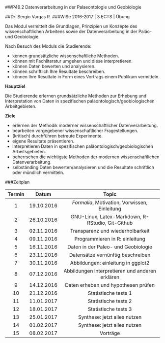 #WP49.2 Datenverarbeitung in der Palaeontologie und Geobiologie

##Dr. Sergio Vargas R.
###WiSe 2016-2017 | 3 ECTS | Übung

Das Modul vermittelt die Grundlagen, Prinzipien un Konzepte des wissenschaftlichen Arbeitens sowie der Datenverarbeitung in der Paläo- und Geobiologie.

Nach Besuch des Moduls die Studierende:

* kennen grundsätzliche wissenschaftliche Methoden.
* können mit Fachliteratur umgehen und diese interpretieren.
* können Daten bewerten und analysieren.
* können schriftlich Ihre Resultate beschreiben.
* können Ihre Resultate in Form eines Vortrags einem Publikum vermitteln.

**Hauptziel**

Die Studierende erlernen grundsätzliche Methoden zur Erhebung und Interpretation von Daten in spezifischen paläontologisch/geobiologischen Arbeitgebieten.

**Ziele**

* erlernen der Methodik moderner wissenschaftlicher Datenverarbeitung.
* bearbeiten vorgegebener wissenschaftlicher Fragestellungen.
* (kritisch) durchführen betreute Experimente.
* eigene Resultate präsentieren.
* interpretieren Daten in spezifischen paläontologisch/geobiologischen Arbeitsgebieten.
* beherrschen die wichtigste Methoden der modernen wissenschaftlichen Datenverarbeitung.
* selbständing Daten bewerten/analysieren und die Resultate schriftlich oder mündlich vermitteln.

###Zeitplan

|Termin|Datum|Topic|
|:------:|:-----:|:-----:|
|1|19.10.2016|*Formalia*, Motivation, Vorwissen, Einleitung|
|2|26.10.2016|GNU-Linux, Latex-Markdown, R-RStudio, Git-Github|
|3|02.11.2016|Transparenz und wiederholbarkeit|
|4|09.11.2016|Programmieren in R: einleitung|
|5|16.11.2016|Daten in der Paleo- und Geobiologie|
|6|23.11.2016|Datensätze vernünftig beschreiben|
|7|30.11.2016|Abbildungen: einleitung in ggplot2|
|8|07.12.2016|Abbildungen interpretieren und anderen erklären|
|9|14.12.2016|Daten erheben und hypothesen prüfen|
|10|21.12.2016|Statistische tests 1|
|11|11.01.2017|Statistische tests 2|
|12|18.01.2017|Statistische tests 3|
|13|25.01.2017|Synthese: jetzt alles nutzen|
|14|01.02.2017|Synthese: jetzt alles nutzen|
|15|08.02.2017|Vorträge|






